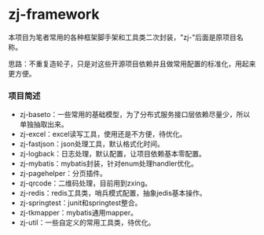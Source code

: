 # zj-framework
本项目为笔者常用的各种框架脚手架和工具类二次封装，"zj-"后面是原项目名称。

思路：不重复造轮子，只是对这些开源项目依赖并且做常用配置的标准化，用起来更方便。

### 项目简述
* zj-baseto：一些常用的基础模型，为了分布式服务接口层依赖尽量少，所以单独抽取出来。
* zj-excel：excel读写工具，使用还是不方便，待优化。
* zj-fastjson：json处理工具，默认格式化时间。
* zj-logback：日志处理，默认配置，让项目依赖基本零配置。
* zj-mybatis：mybatis封装，针对enum处理handler优化。
* zj-pagehelper：分页插件。
* zj-qrcode：二维码处理，目前用到zxing。
* zj-redis：redis工具类，哨兵模式配置，抽象jedis基本操作。
* zj-springtest：junit和springtest整合。
* zj-tkmapper：mybatis通用mapper。
* zj-util：一些自定义的常用工具类，待优化。
